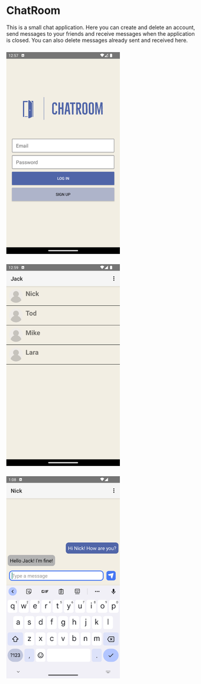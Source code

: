 # ChatRoom

This is a small chat application. Here you can create and delete an
account, send messages to your friends and receive messages when the
application is closed. You can also delete messages already sent and
received here.

### <img src="screenshots/Screenshot_login.png" width="300"/>

### <img src="screenshots/Screenshot_users.png" width="300"/>

### <img src="screenshots/Screenshot_chat.png" width="300"/>